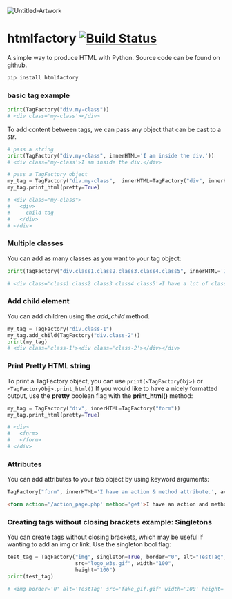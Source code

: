 ![Untitled-Artwork](https://user-images.githubusercontent.com/24437648/155743874-4187e556-7ac7-44eb-8d73-3420e9c58af6.png)

# htmlfactory     [![Build Status](https://travis-ci.com/jgrugru/htmlfactory.svg?branch=main)](https://travis-ci.com/jgrugru/htmlfactory)
A simple way to produce HTML with Python.
Source code can be found on [github](https://github.com/jgrugru/htmlfactory).
```Python
pip install htmlfactory
```

### basic tag example
```python
print(TagFactory("div.my-class"))
# <div class='my-class'></div>
```

To add content between tags, we can pass any object that can be cast to a *str*.
```python
# pass a string
print(TagFactory("div.my-class", innerHTML='I am inside the div.'))
# <div class='my-class'>I am inside the div.</div>
```

```Python
# pass a TagFactory object
my_tag = TagFactory("div.my-class",  innerHTML=TagFactory("div", innerHTML="child tag"))
my_tag.print_html(pretty=True)

# <div class="my-class">
#   <div>
#     child tag
#   </div>
# </div>
```

### Multiple classes

You can add as many classes as you want to your tag object:
```Python
print(TagFactory("div.class1.class2.class3.class4.class5", innerHTML='I have a lot of classes.'))

# <div class='class1 class2 class3 class4 class5'>I have a lot of classes.</div>
```

### Add child element
You can add children using the *add_child* method.

```python
my_tag = TagFactory("div.class-1")
my_tag.add_child(TagFactory("div.class-2"))
print(my_tag)
# <div class='class-1'><div class='class-2'></div></div>
```

### Print Pretty HTML string
To print a TagFactory object, you can use `print(<TagFactoryObj>)` or `<TagFactoryObj>.print_html()`
If you would like to have a nicely formatted output, use the __pretty__ boolean flag with the __print_html()__ method:
```Python
my_tag = TagFactory("div", innerHTML=TagFactory("form"))
my_tag.print_html(pretty=True)

# <div>
#   <form>
#   </form>
# </div>
```

### Attributes

You can add attributes to your tab object by using keyword arguments:
```Python
TagFactory("form", innerHTML='I have an action & method attribute.', action="/action_page.php", method="get")
```

```html
<form action='/action_page.php' method='get'>I have an action and method attribute.</form>
```

### Creating tags without closing brackets example: Singletons

You can create tags without closing brackets, which may be useful if wanting to add an img or link. Use the singleton bool flag:
```Python
test_tag = TagFactory("img", singleton=True, border="0", alt="TestTag",
                      src="logo_w3s.gif", width="100",
                      height="100")
print(test_tag)

# <img border='0' alt='TestTag' src='fake_gif.gif' width='100' height='100'>
```
